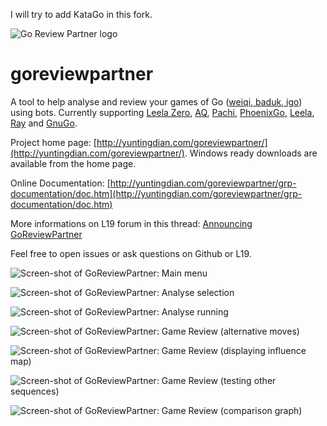 I will try to add KataGo in this fork.

![Go Review Partner logo](http://yuntingdian.com/goreviewpartner/grp-documentation/img/goreviewpartner.png "Go Review Partner logo")

# goreviewpartner
A tool to help analyse and review your games of Go ([weiqi, baduk, igo](https://en.wikipedia.org/wiki/Go_(game))) using bots. Currently supporting [Leela Zero](https://github.com/gcp/leela-zero/), [AQ](https://github.com/ymgaq/AQ), [Pachi](https://github.com/pasky/pachi), [PhoenixGo](https://github.com/Tencent/PhoenixGo/), [Leela](https://www.sjeng.org/leela.html), [Ray](https://github.com/zakki/Ray) and [GnuGo](https://www.gnu.org/software/gnugo/).

Project home page: [http://yuntingdian.com/goreviewpartner/](http://yuntingdian.com/goreviewpartner/).
Windows ready downloads are available from the home page.

Online Documentation: [http://yuntingdian.com/goreviewpartner/grp-documentation/doc.htm](http://yuntingdian.com/goreviewpartner/grp-documentation/doc.htm)

More informations on L19 forum in this thread: [Announcing GoReviewPartner](https://lifein19x19.com/forum/viewtopic.php?f=9&t=14050)

Feel free to open issues or ask questions on Github or L19.

![Screen-shot of GoReviewPartner: Main menu](http://yuntingdian.com/goreviewpartner/grp-documentation/img/main_screen.png "Screen-shot of GoReviewPartner: Main menu")

![Screen-shot of GoReviewPartner: Analyse selection](http://yuntingdian.com/goreviewpartner/grp-documentation/img/analysis_panel.png "Screen-shot of GoReviewPartner: Analyse selection")

![Screen-shot of GoReviewPartner: Analyse running](http://yuntingdian.com/goreviewpartner/grp-documentation/img/analysing.png "Screen-shot of GoReviewPartner: Analyse running")

![Screen-shot of GoReviewPartner: Game Review (alternative moves)](http://yuntingdian.com/goreviewpartner/grp-documentation/img/displaying_sequence.png "Screen-shot of GoReviewPartner: Game Review (alternative moves)")

![Screen-shot of GoReviewPartner: Game Review (displaying influence map)](http://yuntingdian.com/goreviewpartner/grp-documentation/img/territories.png "Screen-shot of GoReviewPartner: Game Review (displaying influence map)")

![Screen-shot of GoReviewPartner: Game Review (testing other sequences)](http://yuntingdian.com/goreviewpartner/grp-documentation/img/open_move.png "Screen-shot of GoReviewPartner: Game Review (testing other sequences)")

![Screen-shot of GoReviewPartner: Game Review (comparison graph)](http://yuntingdian.com/goreviewpartner/grp-documentation/img/black_comparison_graph.png "Screen-shot of GoReviewPartner: Game Review (comparison graph)")

